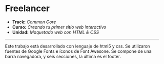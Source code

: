 # Freelancer

* **Track:** _Common Core_
* **Curso:** _Creando tu primer sitio web interactivo_
* **Unidad:** _Maquetado web con HTML & CSS_

***

 Este trabajo está desarrollado con lenguaje de html5 y css. Se utilizaron fuentes de Google Fonts e íconos de Font Awesone.
 Se compone de una barra navegadora, y seis secciones, la última es el footer.




